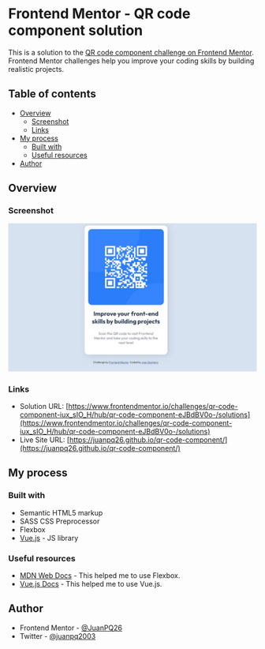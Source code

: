 # Frontend Mentor - QR code component solution

This is a solution to the [QR code component challenge on Frontend Mentor](https://www.frontendmentor.io/challenges/qr-code-component-iux_sIO_H). Frontend Mentor challenges help you improve your coding skills by building realistic projects. 

## Table of contents

- [Overview](#overview)
  - [Screenshot](#screenshot)
  - [Links](#links)
- [My process](#my-process)
  - [Built with](#built-with)
  - [Useful resources](#useful-resources)
- [Author](#author)

## Overview

### Screenshot

![](./screenshots/screenshot.jpg)

### Links

- Solution URL: [https://www.frontendmentor.io/challenges/qr-code-component-iux_sIO_H/hub/qr-code-component-eJBdBV0o-/solutions](https://www.frontendmentor.io/challenges/qr-code-component-iux_sIO_H/hub/qr-code-component-eJBdBV0o-/solutions)
- Live Site URL: [https://juanpq26.github.io/qr-code-component/](https://juanpq26.github.io/qr-code-component/)

## My process

### Built with

- Semantic HTML5 markup
- SASS CSS Preprocessor
- Flexbox
- [Vue.js](https://vuejs.org/) - JS library



### Useful resources

- [MDN Web Docs](https://developer.mozilla.org/es/docs/Web/CSS/CSS_Flexible_Box_Layout/Basic_Concepts_of_Flexbox) - This helped me to use Flexbox.
- [Vue.js Docs](https://vuejs.org/v2/guide/) - This helped me to use Vue.js.

## Author

- Frontend Mentor - [@JuanPQ26](https://www.frontendmentor.io/profile/JuanPQ26)
- Twitter - [@juanpq2003](https://www.twitter.com/juanpq2003)
